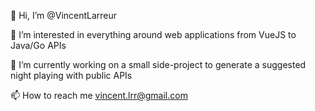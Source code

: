 👋 Hi, I’m @VincentLarreur

👀 I’m interested in everything around web applications from VueJS to Java/Go APIs

🌱 I’m currently working on a small side-project to generate a suggested night playing with public APIs

📫 How to reach me vincent.lrr@gmail.com
